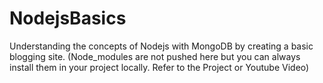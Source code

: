 # NodejsBasics
Understanding the concepts of Nodejs with MongoDB by creating a basic blogging site.
(Node_modules  are not pushed here but you can always install them in your project locally. Refer to the Project or Youtube Video)
